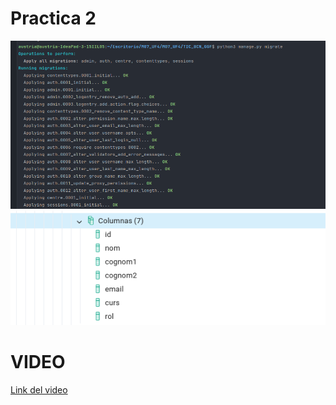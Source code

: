 # Practica 2


![comanda](migraciocentres.png)
![resultat](resultat.png)

# VIDEO
[Link del video](migraciouf4.webm)